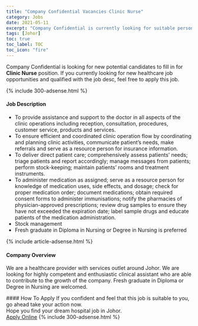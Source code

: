 ```yaml
---
title: "Company Confidential Vacancies Clinic Nurse" 
category: Jobs 
date: 2021-05-11 
excerpt: "Company Confidential is currently looking for suitable person to fill in the Clinic Nurse which positioned at Johor" 
tags: [Johor] 
toc: true 
toc_label: TOC 
toc_icon: "fire" 
--- 
```


<p>Company Confidential is looking for new potential candidates to fill in for <b>Clinic Nurse</b> position. If you currently looking for new healthcare job opportunities and qualified with the job desc, feel free to apply this job.
</p>{% include 300-adsense.html %} 
<div><div><h4>Job Description</h4></div><div><div><span><div><ul><li>To provide assistance and support to the doctor in all aspects of the clinic operations including reception, consultation, procedures, customer service, products and services.</li><li>To ensure efficient and coordinated clinic operation flow by coordinating and planning clinic activities, communicate patient&#8217;s needs, make referrals and serve as a resource person for insurance information.</li><li>To deliver direct patient care; comprehensively assess patients&#8217; needs; triage patients and report accordingly; manage messages from patients; perform stock-keeping; maintain patients&#8217; rooms and treatment instruments.</li><li>To administer medication as assigned; serve as a resource person for knowledge of medication uses, side effects, and dosage; check for proper medication order; document medications; obtain required consent forms to administer immunisations; notify the pharmacies of physician-approved prescriptions; review drug samples to ensure they have not exceeded the expiration date; label sample drugs and educate patients of the medication administration.</li><li>Stock management</li><li>Fresh graduate in Diploma in Nursing or Degree in Nursing is preferred</li></ul></div></span></div></div></div> 
{% include article-adsense.html %} 
<div><div><h4>Company Overview</h4></div><div><div><span><div><p>We are a healthcare provider with services outlet around Johor. We are looking for highly competent and enthusiastic clinical assistant who are able to contribute to the growth of the company. Fresh graduate in Diploma or Degree in Nursing are welcomed.</p></div></span></div></div></div> 
#### How To Apply 
If you confident and feel that this job is suitable to you, go ahead take your action now. <br/> 
Hope you find your dream hospital job in Johor. <br/> 
<a href="https://www.jobstreet.com.my/en/job/clinic-nurse-4560889?jobId=jobstreet-my-job-4560889" class="btn btn--warning" target="_blank" rel="nofollow noopenner">Apply Online</a> 
{% include 300-adsense.html %} 